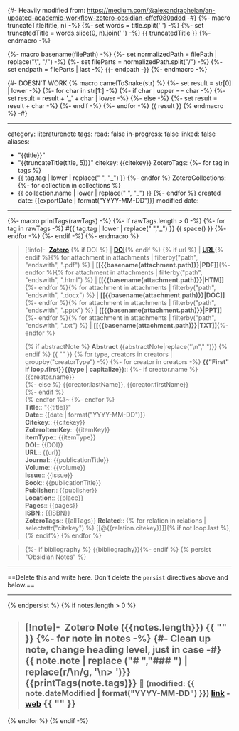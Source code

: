 {#- Heavily modified from:  https://medium.com/@alexandraphelan/an-updated-academic-workflow-zotero-obsidian-cffef080addd -#}
{%- macro truncateTitle(title, n) -%}
    {%- set words = title.split(' ') -%}
    {%- set truncatedTitle = words.slice(0, n).join(' ') -%}
    {{ truncatedTitle }}
{%- endmacro -%}

{%- macro basename(filePath) -%}
  {%- set normalizedPath = filePath | replace("\\", "/") -%}
  {%- set fileParts = normalizedPath.split("/") -%}
  {%- set endpath = fileParts | last -%}
  {{- endpath -}}
{%- endmacro -%}

{#- DOESN'T WORK
{% macro camelToSnake(str) %}
  {%- set result = str[0] | lower -%}
  {%- for char in str[1:] -%}
    {%- if char | upper == char -%}
      {%- set result = result + '_' + char | lower -%}
    {%- else -%}
      {%- set result = result + char -%}
    {%- endif -%}
  {%- endfor -%}
  {{ result }}
{% endmacro %}
-#}
 
---
category: literaturenote
tags:
read: false
in-progress: false
linked: false
aliases: 
- "{{title}}"
- "{{truncateTitle(title, 5)}}"
citekey: {{citekey}}
ZoteroTags:
{%- for tag in tags %}
- {{ tag.tag | lower | replace(" ", "_") }}
{%- endfor %}
ZoteroCollections:
{%- for collection in collections %}
- {{ collection.name | lower | replace(" ", "_") }}
{%- endfor %}
created date: {{exportDate | format(“YYYY-MM-DD”)}}
modified date: 
---
{%- macro printTags(rawTags) -%}
	{%- if rawTags.length > 0 -%}
		{%- for tag in rawTags -%}
			#{{ tag.tag | lower | replace(" ","_") }} {{ space() }} 
		{%- endfor -%}
	{%- endif -%}
{%- endmacro %}

> [!info]- &nbsp;[**Zotero**]({{desktopURI}}) {% if DOI %} | [**DOI**](https://doi.org/{{DOI}}){% endif %} {% if url %} | [**URL**]({{url}}){% endif %}{% for attachment in attachments | filterby("path", "endswith", ".pdf") %} | **[[{{basename(attachment.path)}}|PDF]]**{%- endfor %}{% for attachment in attachments | filterby("path", "endswith", ".html") %} | **[[{{basename(attachment.path)}}|HTM]]**{%- endfor %}{% for attachment in attachments | filterby("path", "endswith", ".docx") %} | **[[{{basename(attachment.path)}}|DOC]]**{%- endfor %}{% for attachment in attachments | filterby("path", "endswith", ".pptx") %} | **[[{{basename(attachment.path)}}|PPT]]**{%- endfor %}{% for attachment in attachments | filterby("path", "endswith", ".txt") %} | **[[{{basename(attachment.path)}}|TXT]]**{%- endfor %}
>
> {% if abstractNote %}
> **Abstract**
> {{abstractNote|replace("\n"," ")}}
> {% endif %}
> {{ "" }}
{% for type, creators in creators | groupby("creatorType") -%}
{%- for creator in creators -%}
> **{{"First" if loop.first}}{{type | capitalize}}**::
{%- if creator.name %} {{creator.name}}  
{%- else %} {{creator.lastName}}, {{creator.firstName}}  
{%- endif %}  
{% endfor %}~ 
{%- endfor %}    
> **Title**:: "{{title}}"  
> **Date**:: {{date | format("YYYY-MM-DD")}}  
> **Citekey**:: {{citekey}}  
> **ZoteroItemKey**:: {{itemKey}}  
> **itemType**:: {{itemType}}  
> **DOI**:: {{DOI}}  
> **URL**:: {{url}}  
> **Journal**:: {{publicationTitle}}  
> **Volume**:: {{volume}}  
> **Issue**:: {{issue}}  
> **Book**:: {{publicationTitle}}  
> **Publisher**:: {{publisher}}  
> **Location**:: {{place}}   
> **Pages**:: {{pages}}  
> **ISBN**:: {{ISBN}}  
> **ZoteroTags**:: {{allTags}}
> **Related**:: {% for relation in relations | selectattr("citekey") %} [[@{{relation.citekey}}]]{% if not loop.last %}, {% endif%} {% endfor %}

> {%- if bibliography %} {{bibliography}}{%- endif %}
{% persist "Obsidian Notes" %}
___
==Delete this and write here.  Don't delete the `persist` directives above and below.==
___
{% endpersist %}
{% if notes.length > 0 %}
> [!note]- &nbsp;Zotero Note ({{notes.length}})
{{ "" }}
{%- for note in notes -%}
{#- Clean up note, change heading level, just in case -#}
> {{ note.note | replace ("# ","### ") | replace(r/\n/g, '\n> ')}}
> {{printTags(note.tags)}}
> <small>📝️ (modified: {{ note.dateModified | format("YYYY-MM-DD") }}) [link](zotero://select/library/items/{{note.key}}) - [web]({{note.uri}})</small>
>  {{ "" }}
> ---
{% endfor %}
{% endif -%}
